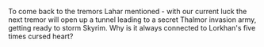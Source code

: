 To come back to the tremors Lahar mentioned - with our current luck the next tremor will open up a tunnel leading to a secret Thalmor invasion army,
getting ready to storm Skyrim. Why is it always connected to Lorkhan's five times cursed heart?
